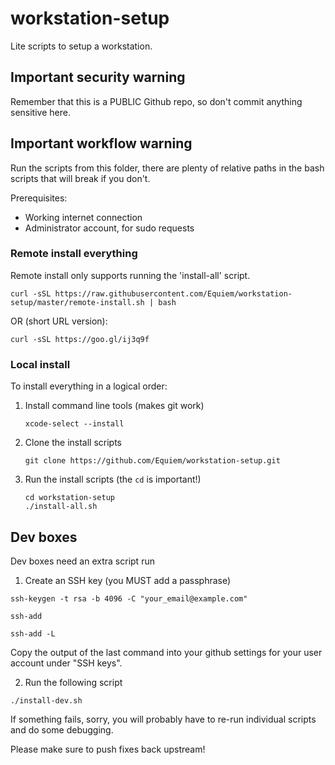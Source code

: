 # workstation-setup

Lite scripts to setup a workstation.

## Important security warning

Remember that this is a PUBLIC Github repo, so don't commit anything sensitive here.

## Important workflow warning

Run the scripts from this folder, there are plenty of relative paths in the bash scripts that will break if you don't.

Prerequisites:

- Working internet connection
- Administrator account, for sudo requests

### Remote install everything

Remote install only supports running the 'install-all' script.

```
curl -sSL https://raw.githubusercontent.com/Equiem/workstation-setup/master/remote-install.sh | bash
```

OR (short URL version):

````
curl -sSL https://goo.gl/ij3q9f
````

### Local install

To install everything in a logical order:

1.  Install command line tools (makes git work)

    ```
    xcode-select --install
    ```

2.  Clone the install scripts

    ```
    git clone https://github.com/Equiem/workstation-setup.git
    ```

3.  Run the install scripts (the `cd` is important!)

    ```
    cd workstation-setup
    ./install-all.sh
    ```

## Dev boxes

Dev boxes need an extra script run

1. Create an SSH key (you MUST add a passphrase)

`ssh-keygen -t rsa -b 4096 -C "your_email@example.com"`

`ssh-add`

`ssh-add -L`

Copy the output of the last command into your github settings for your user account under "SSH keys".

2. Run the following script

`./install-dev.sh`

If something fails, sorry, you will probably have to re-run individual scripts and do some debugging.

Please make sure to push fixes back upstream!
